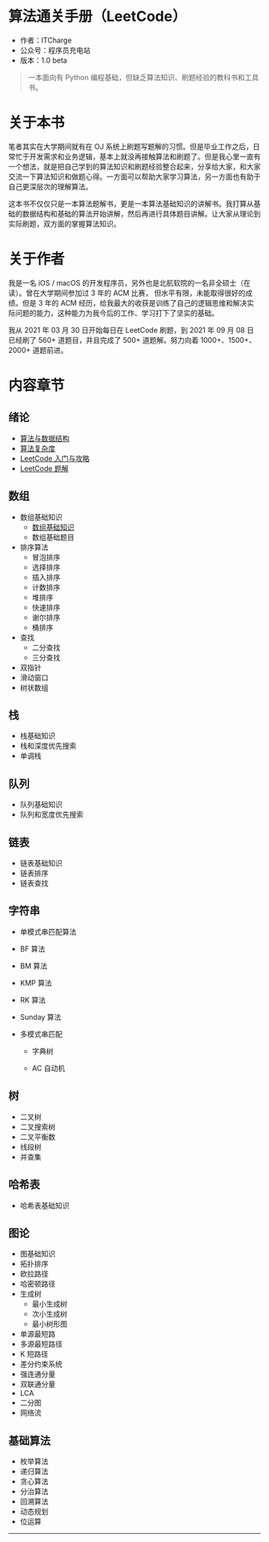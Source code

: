 # 算法通关手册（LeetCode）

- 作者：ITCharge
- 公众号：程序员充电站
- 版本：1.0 beta

> 一本面向有 Python 编程基础，但缺乏算法知识、刷题经验的教科书和工具书。

# 关于本书

笔者其实在大学期间就有在 OJ 系统上刷题写题解的习惯。但是毕业工作之后，日常忙于开发需求和业务逻辑，基本上就没再接触算法和刷题了。但是我心里一直有一个想法，就是把自己学到的算法知识和刷题经验整合起来，分享给大家，和大家交流一下算法知识和做题心得。一方面可以帮助大家学习算法，另一方面也有助于自己更深层次的理解算法。

这本书不仅仅只是一本算法题解书，更是一本算法基础知识的讲解书。我打算从基础的数据结构和基础的算法开始讲解，然后再进行具体题目讲解。让大家从理论到实际刷题，双方面的掌握算法知识。

# 关于作者

我是一名 iOS / macOS 的开发程序员，另外也是北航软院的一名非全硕士（在读）。曾在大学期间参加过 3 年的 ACM 比赛， 但水平有限，未能取得很好的成绩。但是 3 年的 ACM 经历，给我最大的收获是训练了自己的逻辑思维和解决实际问题的能力，这种能力为我今后的工作、学习打下了坚实的基础。

我从 2021 年 03 月 30 日开始每日在 LeetCode 刷题，到 2021 年 09 月 08 日已经刷了 560+ 道题目，并且完成了 500+ 道题解。努力向着 1000+、1500+、2000+ 道题前进。

# 内容章节

## 绪论

- [算法与数据结构](https://github.com/itcharge/LeetCode-Py/blob/main/Contents/Chapter-01/01-Data-Structures-Algorithms.md)
- [算法复杂度](https://github.com/itcharge/LeetCode-Py/blob/main/Contents/Chapter-01/02-Algorithm-Complexity.md)
- [LeetCode 入门与攻略](https://github.com/itcharge/LeetCode-Py/blob/main/Contents/Chapter-01/03-LeetCode-Guide.md)
- [LeetCode 题解](https://github.com/itcharge/LeetCode-Py/blob/main/Contents/Chapter-01/04-Solutions-List.md)

## 数组

- 数组基础知识
  - [数组基础知识](https://github.com/itcharge/LeetCode-Py/blob/main/Contents/Chapter-02/01-Array-Basic/01-Array.md)
  - 数组基础题目
- 排序算法
  - 冒泡排序
  - 选择排序
  - 插入排序
  - 计数排序
  - 堆排序
  - 快速排序
  - 谢尔排序
  - 桶排序
- 查找
  - 二分查找
  - 三分查找
- 双指针
- 滑动窗口
- 树状数组

## 栈

- 栈基础知识
- 栈和深度优先搜索
- 单调栈

## 队列

- 队列基础知识
- 队列和宽度优先搜索

## 链表

- 链表基础知识
- 链表排序
- 链表查找

## 字符串

-  单模式串匹配算法

  - BF 算法
  - BM 算法
  - KMP 算法
  - RK 算法
  - Sunday 算法

- 多模式串匹配

  - 字典树

  - AC 自动机

## 树

- 二叉树
- 二叉搜索树
- 二叉平衡数
- 线段树
- 并查集

## 哈希表

- 哈希表基础知识

## 图论

- 图基础知识
- 拓扑排序
- 欧拉路径
- 哈密顿路径
- 生成树
  - 最小生成树
  - 次小生成树
  - 最小树形图
- 单源最短路
- 多源最短路径
- K 短路径
- 差分约束系统
- 强连通分量
- 双联通分量
- LCA
- 二分图
- 网络流

## 基础算法

- 枚举算法
- 递归算法
- 贪心算法
- 分治算法
- 回溯算法
- 动态规划
- 位运算

---

